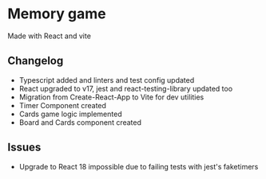 # Memory game

Made with React and vite

## Changelog

- Typescript added and linters and test config updated
- React upgraded to v17, jest and react-testing-library updated too
- Migration from Create-React-App to Vite for dev utilities
- Timer Component created
- Cards game logic implemented
- Board and Cards component created

## Issues

- Upgrade to React 18 impossible due to failing tests with jest's faketimers

